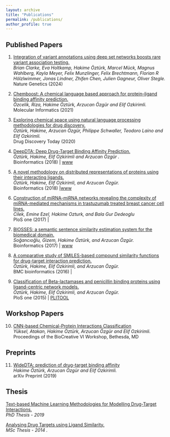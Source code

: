 ```yaml
---
layout: archive
title: "Publications"
permalink: /publications/
author_profile: true
---
```


## Published Papers

1. 	[Integration of variant annotations using deep set networks boosts rare variant association testing.](https://www.nature.com/articles/s41588-024-01919-z)  <br>
	*Brian Clarke, Eva Holtkamp, Hakime Öztürk, Marcel Mück, Magnus Wahlberg, Kayla Meyer, Felix Munzlinger, Felix Brechtmann, Florian R Hölzlwimmer, Jonas Lindner, Zhifen Chen, Julien Gagneur, Oliver Stegle.*<br> 
	Nature Genetics (2024) 

2. 	[Chemboost: A chemical language based approach for protein–ligand binding affinity prediction.](https://onlinelibrary.wiley.com/doi/abs/10.1002/minf.202000212)  <br>
	*Özcelik, Riza, Hakime Öztürk, Arzucan Özgür and Elif Ozkirimli.*<br> 
	Molecular Informatics (2021) 

3. 	[Exploring chemical space using natural language processing methodologies for drug discovery.](https://www.sciencedirect.com/science/article/pii/S1359644620300465)  <br>
	*Öztürk, Hakime, Arzucan Özgür, Philippe Schwaller, Teodoro Laino and Elif Ozkirimli.*<br> 
	Drug Discovery Today (2020) 

4.   [DeepDTA: Deep Drug-Target Binding Affinity Prediction.](https://academic.oup.com/bioinformatics/article/34/17/i821/5093245)  <br>
	*Öztürk, Hakime, Elif Ozkirimli and Arzucan Özgür .*<br> 
	Bioinformatics (2018) | [www](https://cmpe.boun.edu.tr/~hakime.ozturk/deepdta.html)

5.   [A novel methodology on distributed representations of proteins using their interacting ligands.](https://academic.oup.com/bioinformatics/article-abstract/34/13/i295/5045707)  <br>
	*Öztürk, Hakime, Elif Ozkirimli, and Arzucan Özgür.*<br> 
	 Bioinformatics (2018) |[www](https://cmpe.boun.edu.tr/~hakime.ozturk/smilesvec.html)

6.   [Construction of miRNA-miRNA networks revealing the complexity of miRNA-mediated mechanisms in trastuzumab treated breast cancer cell lines.](https://www.ncbi.nlm.nih.gov/pmc/articles/PMC5628841/) <br>
	*Cilek, Emine Ezel, Hakime Ozturk, and Bala Gur Dedeoglu*<br>
	 PloS one (2017) |<br>
	
7.   [BIOSSES: a semantic sentence similarity estimation system for the biomedical domain.](https://academic.oup.com/bioinformatics/article-abstract/33/14/i49/3953954) <br> 
	*Soğancıoğlu, Gizem, Hakime Öztürk, and Arzucan Özgür.*<br>
	 Bioinformatics (2017)  | [www](http://tabilab.cmpe.boun.edu.tr/BIOSSES/)
     
8.   [A comparative study of SMILES-based compound similarity functions for drug-target interaction prediction.](https://bmcbioinformatics.biomedcentral.com/articles/10.1186/s12859-016-0977-x)<br> 
	*Öztürk, Hakime, Elif Ozkirimli, and Arzucan Özgür.* <br>
	 BMC bioinformatics (2016)  | 
  
9.   [Classification of Beta-lactamases and penicillin binding proteins using ligand-centric network models.](https://www.ncbi.nlm.nih.gov/pmc/articles/PMC4331424/) <br> 
	*Öztürk, Hakime, Elif Ozkirimli, and Arzucan Özgür.* <br>
	PloS one (2015) |  [PLITOOL](http://tabilab.cmpe.boun.edu.tr:8080/PLITOOL/faces/index.xhtml)
	 

## Workshop Papers

10.   [CNN-based Chemical-Protein Interactions Classification](http://www.biocreative.org/media/store/files/2018/BC6_track5_11.pdf) <br>
	*Yüksel, Atakan,  Hakime Öztürk, Arzucan Özgür  and Elif Ozkirimli.*<br> 
	Proceedings of the BioCreative VI Workshop, Bethesda, MD <br>


## Preprints

11.   [WideDTA: prediction of drug-target binding affinity](https://arxiv.org/abs/1902.04166) <br>
	*Hakime Öztürk, Arzucan Özgür  and Elif Ozkirimli.*<br> 
	arXiv Preprint (2019)


## Thesis

   [Text-based Machine Learning Methodologies for Modelling Drug-Target Interactions.](https://www.cmpe.boun.edu.tr/~hakime.ozturk/articles/phdthesis.pdf) <br>
	*PhD Thesis - 2019*<br> 


   [Analysing Drug Targets using Ligand Similarity.](https://www.cmpe.boun.edu.tr/~hakime.ozturk/articles/msthesis.pdf) <br>
	*MSc Thesis - 2014 .*<br> 

